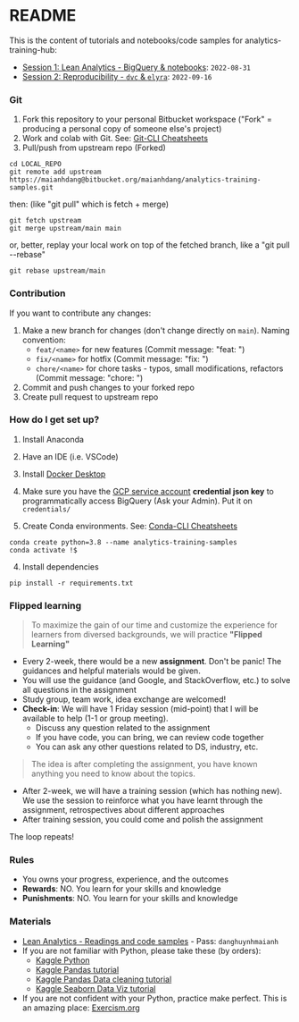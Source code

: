 # README #

This is the content of tutorials and notebooks/code samples for analytics-training-hub:

- [Session 1: Lean Analytics - BigQuery & notebooks](./bigquery-notebooks/README.md): `2022-08-31`
- [Session 2: Reproducibility - `dvc` & `elyra`](./02-reproducibility/README.md): `2022-09-16`

### Git ###

1. Fork this repository to your personal Bitbucket workspace ("Fork" = producing a personal copy of someone else's project) 
2. Work and colab with Git. See: [Git-CLI Cheatsheets](./cheatsheets/git-cli.md)
3. Pull/push from upstream repo (Forked)
```
cd LOCAL_REPO
git remote add upstream https://maianhdang@bitbucket.org/maianhdang/analytics-training-samples.git
```
then: (like "git pull" which is fetch + merge)
```
git fetch upstream
git merge upstream/main main
```
or, better, replay your local work on top of the fetched branch, like a "git pull --rebase"
```
git rebase upstream/main
```
### Contribution ### 
If you want to contribute any changes:
1. Make a new branch for changes (don't change directly on `main`). Naming convention: 
    - `feat/<name>` for new features (Commit message: "feat: <message>")
    - `fix/<name>` for hotfix (Commit message: "fix: <message>")
    - `chore/<name>` for chore tasks - typos, small modifications, refactors (Commit message: "chore: <message>")
2. Commit and push changes to your forked repo
3. Create pull request to upstream repo


### How do I get set up? ###

1. Install Anaconda
2. Have an IDE (i.e. VSCode)
3. Install [Docker Desktop](https://www.docker.com/products/docker-desktop/)
4. Make sure you have the [GCP service account](https://cloud.google.com/iam/docs/service-accounts) **credential json key** to programmatically access BigQuery (Ask your Admin). Put it on `credentials/`

3. Create Conda environments. See: [Conda-CLI Cheatsheets](./cheatsheets/conda-cli.md)

```
conda create python=3.8 --name analytics-training-samples
conda activate !$
```

4. Install dependencies

```
pip install -r requirements.txt
```


### Flipped learning ###

> To maximize the gain of our time and customize the experience for learners from diversed backgrounds, we will practice **"Flipped Learning"** 

* Every 2-week, there would be a new **assignment**. Don't be panic! The guidances and helpful materials would be given.
* You will use the guidance (and Google, and StackOverflow, etc.) to solve all questions in the assignment
* Study group, team work, idea exchange are welcomed!
* **Check-in**: We will have 1 Friday session (mid-point) that I will be available to help (1-1 or group meeting). 
    * Discuss any question related to the assignment
    * If you have code, you can bring, we can review code together
    * You can ask any other questions related to DS, industry, etc.

> The idea is after completing the assignment, you have known anything you need to know about the topics.

* After 2-week, we will have a training session (which has nothing new). We use the session to reinforce what you have learnt through the assignment, retrospectives about different approaches
* After training session, you could come and polish the assignment 

The loop repeats!


### Rules ###
* You owns your progress, experience, and the outcomes 
* **Rewards**: NO. You learn for your skills and knowledge
* **Punishments**: NO. You learn for your skills and knowledge


### Materials ###
- [Lean Analytics - Readings and code samples](https://publish.obsidian.md/danghuynhmaianh/00-Work/Lean-Analytics/Tutorials/5-Analytics+Frameworks) - Pass: `danghuynhmaianh`
- If you are not familiar with Python, please take these (by orders):
    - [Kaggle Python](https://www.kaggle.com/learn/python)
    - [Kaggle Pandas tutorial](https://www.kaggle.com/learn/pandas)
    - [Kaggle Pandas Data cleaning tutorial](https://www.kaggle.com/learn/data-cleaning)
    - [Kaggle Seaborn Data Viz tutorial](https://www.kaggle.com/learn/data-visualization)
- If you are not confident with your Python, practice make perfect. This is an amazing place: [Exercism.org](https://exercism.org/tracks/python)

